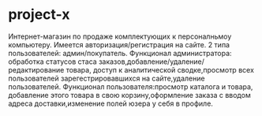 # project-x
Интернет-магазин по продаже  комплектующих к персоналньмоу компьютеру.
Имеется авторизация/регистрация на сайте.
2 типа пользователей: админ/покупатель.
Функционал администратора: обработка статусов стаса заказов,добавление/удаление/редактирование товара,
доступ к аналитической сводке,просмотр всех пользователей зарегестрировавшихся на сайте,удаление пользователей.
Функционал пользователя:просмотр каталога и товара, добавление этого товара в свою корзину,оформление заказа с 
вводом адреса доставки,изменение полей юзера у себя в профиле.
